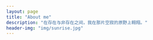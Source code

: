 ```yaml
---
layout: page
title: "About me"
description: "在存在与非存在之间，我在那片空寂的原野上翱翔。"
header-img: "img/sunrise.jpg"
---
```

